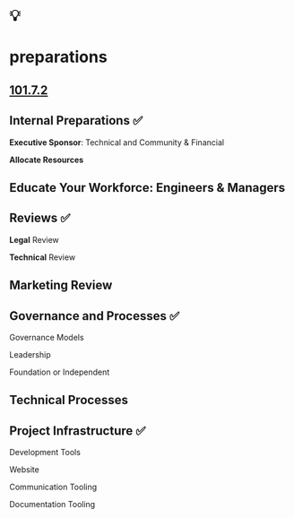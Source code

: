 # 💡
# preparations

[101.7.2](https://digital-sustainability.github.io/module-eoss-ospo101/module7/#section-new-project-preparations)
--
## Internal Preparations ✅

**Executive Sponsor**: Technical and Community & Financial

**Allocate Resources**

**Educate** Your Workforce: Engineers & Managers
--
## Reviews ✅

**Legal** Review

**Technical** Review

**Marketing** Review
--
## Governance and Processes ✅

Governance Models

Leadership

Foundation or Independent

Technical Processes
--
## Project Infrastructure ✅

Development Tools

Website

Communication Tooling

Documentation Tooling